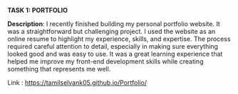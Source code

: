 **TASK 1: PORTFOLIO**

__**Description**__: I recently finished building my personal portfolio website. It was a straightforward but challenging project. I used the website as an online resume to highlight my experience, skills, and expertise. The process required careful attention to detail, especially in making sure everything looked good and was easy to use. It was a great learning experience that helped me improve my front-end development skills while creating something that represents me well.

Link : https://tamilselvank05.github.io/Portfolio/
